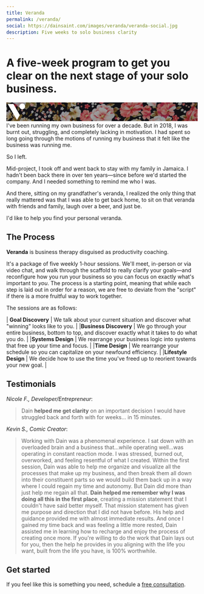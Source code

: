 ```yaml
---
title: Veranda
permalink: /veranda/
social: https://dainsaint.com/images/veranda/veranda-social.jpg
description: Five weeks to solo business clarity
---
```

# A five-week program to get you clear on the next stage of your solo business.
![Veranda][banner]
I've been running my own business for over a decade. But in 2018, I was burnt out, struggling, and completely lacking in motivation. I had spent so long going through the motions of running my business that it felt like the business was running me.

So I left.

Mid-project, I took off and went back to stay with my family in Jamaica. I hadn't been back there in over ten years—since before we'd started the company. And I needed something to remind me who I was.

And there, sitting on my grandfather's veranda, I realized the only thing that really mattered was that I was able to get back home, to sit on that veranda with friends and family, laugh over a beer, and just be.

I'd like to help you find your personal veranda.


## The Process
__Veranda__ is business therapy disguised as productivity coaching.

It's a package of five weekly 1-hour sessions. We'll meet, in-person or via video chat, and walk through the scaffold to really clarify your goals—and reconfigure how you run your business so you can focus on exactly what's important to _you_. The process is a starting point, meaning that while each step is laid out in order for a reason, we are free to deviate from the "script" if there is a more fruitful way to work together.



The sessions are as follows:

| __Goal Discovery__ | We talk about your current situation and discover what "winning" looks like to you. |
|__Business Discovery__ | We go through your entire business, bottom to top, and discover exactly what it takes to do what you do. |
|__Systems Design__ | We rearrange your business logic into systems that free up your time and focus. |
|__Time Design__ | We rearrange your schedule so you can capitalize on your newfound efficiency. |
|__Lifestyle Design__ | We decide how to use the time you've freed up to reorient towards your new goal. |



## Testimonials
_Nicole F., Developer/Entrepreneur_:
> Dain **helped me get clarity** on an important decision I would have struggled back and forth with for weeks... in 15 minutes.

_Kevin S., Comic Creator_:
> Working with Dain was a phenomenal experience. I sat down with an overloaded brain and a business that...while operating well...was operating in constant reaction mode. I was stressed, burned out, overworked, and feeling resentful of what I created. Within the first session, Dain was able to help me organize and visualize all the processes that make up my business, and then break them all down into their constituent parts so we would build them back up in a way where I could regain my time and autonomy. But Dain did more than just help me regain all that. **Dain helped me remember why I was doing all this in the first place**, creating a mission statement that I couldn't have said better myself. That mission statement has given me purpose and direction that I did not have before. His help and guidance provided me with almost immediate results. And once I gained my time back and was feeling a little more rested, Dain assisted me in learning how to recharge and enjoy the process of creating once more. If you're willing to do the work that Dain lays out for you, then the help he provides in you aligning with the life you want, built from the life you have, is 100% worthwhile.




## Get started
If you feel like this is something you need, schedule a [free consultation](https://calendly.com/dainsaint/veranda).



[banner]: /images/veranda/banner.jpg
